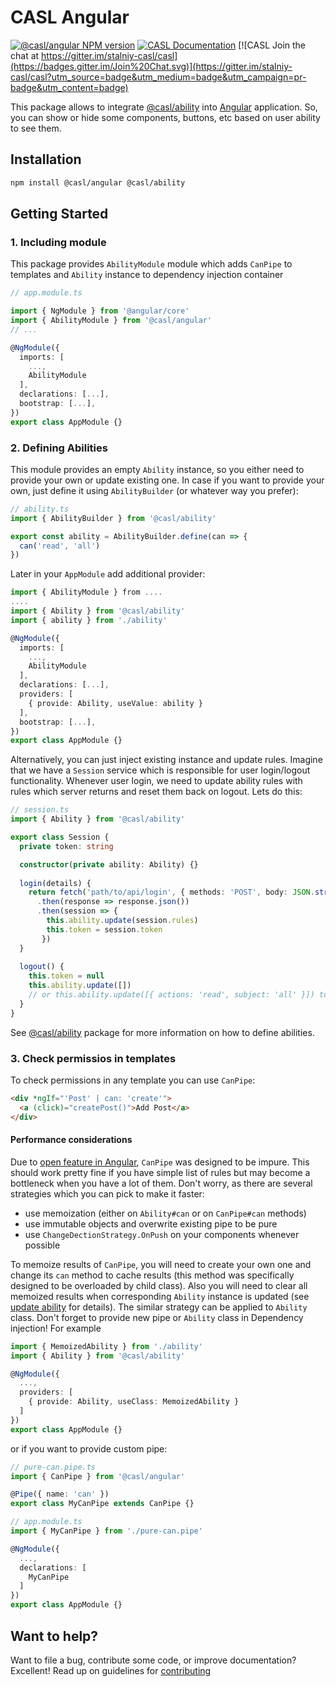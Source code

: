 # CASL Angular

[![@casl/angular NPM version](https://badge.fury.io/js/%40casl%2Fangular.svg)](https://badge.fury.io/js/%40casl%2Fangular)
[![CASL Documentation](https://img.shields.io/badge/documentation-available-brightgreen.svg)](https://stalniy.github.io/casl/)
[![CASL Join the chat at https://gitter.im/stalniy-casl/casl](https://badges.gitter.im/Join%20Chat.svg)](https://gitter.im/stalniy-casl/casl?utm_source=badge&utm_medium=badge&utm_campaign=pr-badge&utm_content=badge)

This package allows to integrate [@casl/ability](/packages/casl-ability) into [Angular][angular] application. So, you can show or hide some components, buttons, etc based on user ability to see them.

## Installation

```sh
npm install @casl/angular @casl/ability
```

## Getting Started

### 1. Including module

This package provides `AbilityModule` module which adds `CanPipe` to templates and `Ability` instance to dependency injection container

```ts
// app.module.ts

import { NgModule } from '@angular/core'
import { AbilityModule } from '@casl/angular'
// ...

@NgModule({
  imports: [
    ...,
    AbilityModule
  ],
  declarations: [...],
  bootstrap: [...],
})
export class AppModule {}
```

### 2. Defining Abilities

This module provides an empty `Ability` instance, so you either need to provide your own or update existing one. In case if you want to provide your own, just define it using `AbilityBuilder` (or whatever way you prefer):

```ts
// ability.ts
import { AbilityBuilder } from '@casl/ability'

export const ability = AbilityBuilder.define(can => {
  can('read', 'all')
})
```

Later in your `AppModule` add additional provider:

```ts
import { AbilityModule } from ....
....
import { Ability } from '@casl/ability'
import { ability } from './ability'

@NgModule({
  imports: [
    ...,
    AbilityModule
  ],
  declarations: [...],
  providers: [
    { provide: Ability, useValue: ability }
  ],
  bootstrap: [...],
})
export class AppModule {}
```

Alternatively, you can just inject existing instance and update rules. 
Imagine that we have a `Session` service which is responsible for user login/logout functionality. Whenever user login, we need to update ability rules with rules which server returns and reset them back on logout. Lets do this:

```ts
// session.ts
import { Ability } from '@casl/ability'

export class Session {
  private token: string

  constructor(private ability: Ability) {}
  
  login(details) {
    return fetch('path/to/api/login', { methods: 'POST', body: JSON.stringify(details) })
      .then(response => response.json())
      .then(session => {
        this.ability.update(session.rules)
        this.token = session.token
       })
  }
  
  logout() {
    this.token = null
    this.ability.update([])
    // or this.ability.update([{ actions: 'read', subject: 'all' }]) to make everything to be readonly
  }
}
```

See [@casl/ability](/packages/casl-ability) package for more information on how to define abilities.

### 3. Check permissios in templates

To check permissions in any template you can use `CanPipe`:

```html
<div *ngIf="'Post' | can: 'create'">
  <a (click)="createPost()">Add Post</a>
</div>
```

#### Performance considerations

Due to [open feature in Angular](https://github.com/angular/angular/issues/15041), `CanPipe` was designed to be impure. This should work pretty fine if you have simple list of rules but may become a bottleneck when you have a lot of them.
Don't worry, as there are several strategies which you can pick to make it faster:

* use memoization (either on `Ability#can` or on `CanPipe#can` methods)
* use immutable objects and overwrite existing pipe to be pure
* use `ChangeDectionStrategy.OnPush` on your components whenever possible

To memoize results of `CanPipe`, you will need to create your own one and change its `can` method to cache results (this method was specifically designed to be overloaded by child class). Also you will need to clear all memoized results when corresponding `Ability` instance is updated (see [update ability][update-ability] for details). 
The similar strategy can be applied to `Ability` class. Don't forget to provide new pipe or `Ability` class in Dependency injection! For example

```ts
import { MemoizedAbility } from './ability'
import { Ability } from '@casl/ability'

@NgModule({
  ...,
  providers: [
    { provide: Ability, useClass: MemoizedAbility }
  ]
})
export class AppModule {}
```

or if you want to provide custom pipe:

```ts
// pure-can.pipe.ts
import { CanPipe } from '@casl/angular'

@Pipe({ name: 'can' })
export class MyCanPipe extends CanPipe {}

// app.module.ts
import { MyCanPipe } from './pure-can.pipe'

@NgModule({
  ...,
  declarations: [
    MyCanPipe
  ]
})
export class AppModule {}
```

## Want to help?

Want to file a bug, contribute some code, or improve documentation? Excellent! Read up on guidelines for [contributing][contributing]

[contributing]: /CONTRIBUTING.md
[angular]: https://angular.io/
[update-ability]: https://stalniy.github.io/casl/abilities/2017/07/20/define-abilities.html#update-abilities
